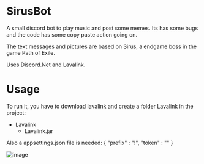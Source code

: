 # SirusBot

A small discord bot to play music and post some memes. 
Its has some bugs and the code has some copy paste action going on. 

The text messages and pictures are based on Sirus, a endgame boss in the game Path of Exile.

Uses Discord.Net and Lavalink.

# Usage

To run it, you have to download lavalink and create a folder Lavalink in the project:
- Lavalink
  - Lavalink.jar
  
Also a appsettings.json file is needed:
{
  "prefix" : "!",
  "token" : ""
}

![image](https://user-images.githubusercontent.com/5538299/130368181-defdb8cd-b6eb-4e28-a319-7d12479f97f7.png)
